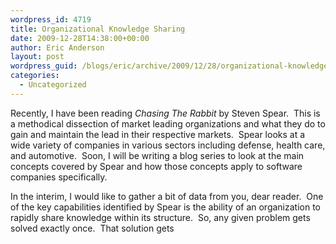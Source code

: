 ```yaml
---
wordpress_id: 4719
title: Organizational Knowledge Sharing
date: 2009-12-28T14:38:00+00:00
author: Eric Anderson
layout: post
wordpress_guid: /blogs/eric/archive/2009/12/28/organizational-knowledge-sharing.aspx
categories:
  - Uncategorized
---
```

Recently, I have been reading _Chasing The Rabbit_ by Steven Spear.&nbsp; This is a methodical dissection of market leading organizations and what they do to gain and maintain the lead in their respective markets.&nbsp; Spear looks at a wide variety of companies in various sectors including defense, health care, and automotive.&nbsp; Soon, I will be writing a blog series to look at the main concepts covered by Spear and how those concepts apply to software companies specifically.

In the interim, I would like to gather a bit of data from you, dear reader.&nbsp; One of the key capabilities identified by Spear is the ability of an organization to rapidly share knowledge within its structure.&nbsp; So, any given problem gets solved exactly once.&nbsp; That solution gets